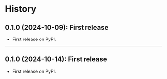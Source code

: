 # History

## 0.1.0 (2024-10-09): First release

- First release on PyPI.


---------------------------------
0.1.0 (2024-10-14): First release
---------------------------------

* First release on PyPI.
